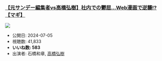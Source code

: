 ### [【元サンデー編集者vs高橋弘樹】社内での鬱屈…Web漫画で逆襲!?【マギ】](https://www.youtube.com/watch?v=7CO4km8yNtw)
[![](https://img.youtube.com/vi/7CO4km8yNtw/sddefault.jpg)](https://www.youtube.com/watch?v=7CO4km8yNtw)
-   公開日: 2024-07-05
-   視聴数: 41,833
-   **いいね数: 583**
-   出演者: 石橋和章, [高橋弘樹](/rehacq_fan/people/高橋弘樹 "wikilink")
